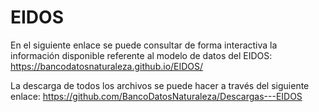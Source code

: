 # EIDOS

En el siguiente enlace se puede consultar de forma interactiva la información disponible referente al modelo de datos del EIDOS: https://bancodatosnaturaleza.github.io/EIDOS/

La descarga de todos los archivos se puede hacer a través del siguiente enlace:
https://github.com/BancoDatosNaturaleza/Descargas---EIDOS
